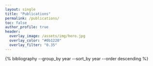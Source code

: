 ```yaml
---
layout: single
title: "Publications"
permalink: /publications/
toc: false
author_profile: true
header:
  overlay_image: /assets/img/hero.jpg
  overlay_color: "#0b1220"
  overlay_filter: "0.35"
---
```

{% bibliography --group_by year --sort_by year --order descending %}